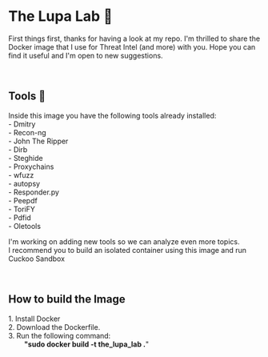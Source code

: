 <h1> The Lupa Lab &#128270</h1>
<p>First things first, thanks for having a look at my repo. I'm thrilled to share the Docker image that I use for Threat Intel (and more) with you. Hope you can find it useful and I'm open to new suggestions.</p>
<br>
<h2>Tools &#128295;</h2>
<p>Inside this image you have the following tools already installed: <br>
- Dmitry <br>
- Recon-ng<br>
- John The Ripper<br>
- Dirb<br>
- Steghide<br>
- Proxychains<br>
- wfuzz<br>
- autopsy<br>
- Responder.py<br>
- Peepdf<br>
- ToriFY<br>
- Pdfid<br>
- Oletools</p>
<p>I'm working on adding new tools so we can analyze even more topics.<br>
I recommend you to build an isolated container using this image and run Cuckoo Sandbox</p>
<br>
<h2>How to build the Image</h2>
<p>1. Install Docker<br>
2. Download the Dockerfile.<br>
3. Run the following command:<br>
  &nbsp; &nbsp; &nbsp; &nbsp; <b>"sudo docker build -t the_lupa_lab .</b>"
</p>




